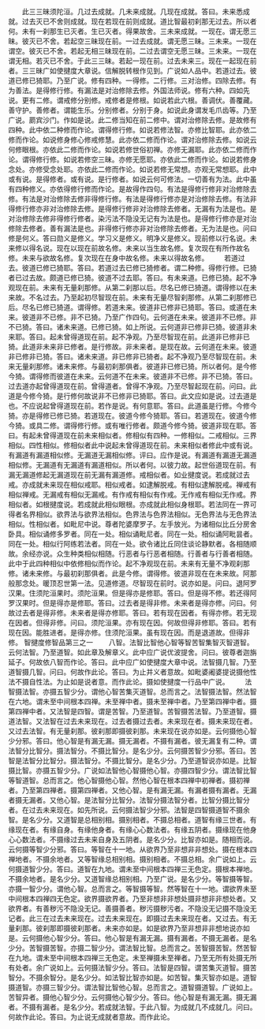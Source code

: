 <!-- { "loadSidebar": true } -->
　　此三三昧须陀洹。几过去成就。几未来成就。几现在成就。答曰。未来悉成就。过去灭已不舍则成就。现在若现在前则成就。道比智最初刹那无过去。所以者何。未有一刹那生已灭者。生已灭者。得果故舍。三未来成就。一现在。谓无愿三昧。彼灭已不舍。若起空三昧现在前。一过去成就。谓无愿三昧。三未来。一现在谓空。彼灭已不舍。若起无相三昧现在前。二过去谓空无愿三昧。三未来。一现在谓无相。若灭已不舍。于此三三昧。若起一现在前。过去未来三。现在一起现在前者。三三昧广如使揵度大章说。信解脱转根作见到。广说如人品中。若道过去。彼道已修已猗耶。乃至广说。修有四种。一得修。二行修。三对治修。四除去修。有为善法。是得修行修。有漏法是对治修除去修。外国法师说。修有六种。四如先说。更有二修。谓戒修分别修。戒修者是修根。如说若此六根。善调伏。善覆藏。善守护。善修者。谓能生乐。分别修者。分别于身。如说此身谓发毛爪齿等。乃至广说。罽宾沙门。作如是说。此二修当知在前二修中。谓对治修除去修。是故修有四种。此中依二种修而作论。谓得修行修。如说若修法智。亦修比智耶。此亦依二修而作论。如说修身修心修戒修慧。此亦依二修而作论。谓对治修除去修。如说云何修眼根。亦依此二修而作论。如说若修世俗初禅。亦修无漏耶。此亦依二修而作论。谓得修行修。如说若修空三昧。亦修无愿耶。亦依此二修而作论。如说若修身念处。亦修受念处耶。亦依此二修而作论。如说若修无常想。亦观无常想耶。此中或有说。是得修者。或有说。是行修者。如说云何可修法。一切善有为法。此中虽有四种修义。亦依得修行修而作论。是故得作四句。有法是得修行修非对治修除去修。有法是对治修除去修非得修行修。有法是得修行修亦是对治修除去修。有法非得修行修亦非对治修除去修。是得修行修非对治修除去修者。无漏有为法是也。是对治修除去修非得修行修者。染污法不隐没无记有为法是也。是得修行修亦是对治修除去修者。善有漏法是也。非得修行修亦非对治修除去修者。无为法是也。问曰修是何义。答曰勋义是修义。学习义是修义。明净义是修义。现前修以行名说。未来修以得名说。现在以现在前故名修。未来以当生故名修。复次现在有所作故名修。未来与欲故名修。复次现在在身中故名修。未来以得故名修。
　　若道过去。彼道已修已猗耶。答曰。若道过去已修已猗修者。谓二种修。得修行修。已猗者已过去故。颇道已修已猗。彼道不过去耶。答曰。有未来道。已修已猗。起不净观现在前。未来有无量刹那修。从第二刹那以后。尽名已修已猗道。谓得修以在未来故。不名过去。乃至起初尽智现在前。未来有无量尽智刹那修。从第二刹那修已后。尽名已修已猗道。谓得修。若道未来。彼道非已修非已猗耶。答曰。或道在未来。彼道非不已修。非不已猗。乃至广作四句。云何道在未来。彼道非不已修。非不已猗。答曰。诸未来道。已修已猗。如上所说。云何道非已修非已猗。彼道非未来耶。答曰。起未曾得道现在前。起不净观。乃至尽智现在前。此道非已修非已猗。此道非未来非已修者。是行修故。非未来者。是现在故。云何道在未来。彼道非已修非已猗。答曰。诸未来道。非已修非已猗者。起不净观乃至尽智现在前。未来无量刹那修。诸未来修。与最初刹那俱者。彼道非已修已猗。所以者何。是今修今猗。谓得修而彼道在未来。云何道不在未来。彼道非不已修。非不已猗。答曰。过去道亦起曾得道现在前。曾得道者。曾得不净观。乃至尽智起现在前。问曰。此道是今修今猗。是行修何故说非不已修非已猗耶。答曰。此文应如是说。过去道是也。不应说起曾得道现在前。若作是说。有何意耶。答曰。此道虽是行修。今修今猗。亦是得修已修已猗。若道现在。彼道今修今猗耶。答曰。若道现在。彼道今修今猗。或具二修。谓得修行修。或有唯行修者。颇道今修今猗。彼道非现在耶。答曰。有起未曾得道现在前未来相似者。修相似有四种。一修相似。二戒相似。三界相似。四性相似。修相似者此中说起未曾得道现在前。未来相似者修此中或有说。有漏道有漏道相似修。无漏道无漏相似修。评曰。应作是说。有漏道有漏道无漏道相似修。无漏道有无漏道有漏道相似。所以者何。以彼力故。起世俗道现在前。有漏无漏道修起无漏道现在前无漏有漏道修。戒相似者。如业揵度说。若成就过去戒。亦成就未来现在相似戒耶。相似戒者。如逮解脱戒。有相似逮解脱戒。禅戒有相似禅戒。无漏戒有相似无漏戒。有作戒有相似有作戒。无作戒有相似无作戒。界相似者。如根揵度说。若成就此相似眼根。亦成就此相似身根耶。若法同在一界可得者名界相似。欲界法与欲界法相似。色界法与色界法相似。无色界法与无色界法相似。性相似者。如毗尼中说。尊者陀婆摩罗子。左手放光。为诸相似比丘分房舍卧具。相似诵修多罗者。同在一处。相似诵毗尼者。同在一处。相似诵阿毗昙者。同在一处。相似行阿练若法者。同在一处。欲令诸比丘同住谈论静默者。各相随顺故。余经亦说。众生种类相似相随。行恶者与行恶者相随。行善者与行善者相随。此中于此四种相似中依修相似而作论。起不净观现在前。未来有无量不净观刹那修。诸未来修。与最初刹那俱者。此是今修。谓得修。彼道非现在在未来故。阿那般那念处。暖顶忍世第一法。见道修道。尽智现在前时。说亦如是。问曰。退阿罗汉果。住须陀洹果时。须陀洹果。但是得亦是修耶。答曰。但是得不修。若还得阿罗汉果时。但是得亦是修耶。答曰。过去者是得非修。未来者是得亦修。问曰。何故过去者是得非修。未来者是得亦修耶。答曰。若有现在因者。有得亦修。若无现在因者。但得非修。问曰。须陀洹果。亦有现在因。何故但得非修耶。答曰。若有现在因。能胜进者。是得亦修。住须陀洹果。虽有现在因。而是退道故。但得非修。
智揵度修智品第三之一
　　八智。法智比智他心智等智苦智集智灭智道智。云何法智。乃至道智。如此章及解章义。此中应广说优波提舍。问曰。彼尊者迦旃延子。何故依八智而作论。答曰。此中应广如使揵度大章中说。法智摄几智。乃至道智摄几智。问曰。何故作此论。答曰。为止并义者意故。如毗婆阇婆提说摄他性法不摄自性法。为止如是说者意。而作此论。摄如使揵度一行品中广说。
　　法智摄法智。亦摄五智少分。谓他心智苦集灭道智。总而言之。法智摄法智。然法智在六地。谓未至中间根本四禅。未至禅中者。摄未至禅中者。乃至第四禅中者。摄第四禅中者。又法智是四智。谓是苦智。乃至道智。苦智摄苦法智。乃至道智。摄道法智。又法智在过去未来现在。过去者摄过去者。未来现在者。摄未来现在者。又过去法智。有无量刹那。彼刹那即摄彼刹那。未来现在说亦如是。云何摄他心智少分邪。答曰。他心智是有漏无漏。摄无漏者。不摄有漏者。彼无漏复有二种。谓法智分比智分。摄法智分。不摄比智分。是名少分。云何摄苦智少分邪。答曰。苦智是法智分比智分。摄法智分。不摄比智分。是名少分。乃至道智说亦如是。比智摄比智。亦摄五智少分。广说如法智他心智摄他心智。亦摄四智少分。谓法智比智等智道智。总而言之。他心智摄他心智。然他心智在根本四禅中初禅者。摄初禅者。乃至第四禅者。摄第四禅者。又他心智。是有漏无漏。有漏者摄有漏者。无漏者摄无漏者。又他心智。是法智分比智分。法智分摄法智分者。比智分摄比智分者。在过去未来现在。如先所说。云何摄法智少分邪。法智是四智摄道智不摄余智。是名少分。又道智是总相别相。摄别相者。不摄总相者。道智有缘三世者。有缘现在者。有缘自身。有缘他身者。有缘心心数法者。有缘五阴者。摄缘现在他身心心数法者。不摄缘过去未来自身及五阴者。是名少分。比智亦如是。随相而说。云何摄等智少分邪。答曰。等智在十一地。从欲界乃至非想非非想处。摄在根本四禅地者。不摄余地者。又等智缘总相别相。摄别相者。不摄总相。余广说如上。云何摄道智少分。答曰。道智在九地。谓未至中间根本四禅三无色定。摄根本禅地。不摄余地者。是名少分。又道智缘总相别相。乃至广说。是名少分。等智摄等智。亦摄一智少分。谓他心智。总而言之。等智摄等智。然等智在十一地。谓欲界未至中间根本四禅四无色定。欲界摄欲界者。乃至非想非非想处摄非想非非想处者。又欲界者。有善秽污不隐没无记。善摄善者。秽污摄秽污者。不隐没无记摄不隐没无记者。此三在过去未来现在。过去未来现在。即摄过去未来现在者。又过去。有无量刹那。彼刹那即摄彼刹那者。未来亦如是。如是欲界乃至非想非非想地说亦如是。云何摄他心智少分。答曰。他心智是有漏无漏。摄有漏者。不摄无漏者。是名少分。苦智摄苦智。亦摄二智少分。谓法智比智。总而言之。苦智摄苦智。然苦智在九地。谓未至中间根本四禅三无色定。未至禅摄未至禅者。乃至无所有处摄无所有处者。余广说如上。云何摄法智少分。答曰。法智是四智。谓苦集灭道智。摄苦智分。不摄余智分。是名少分。如法智比智亦如是。如苦智。集灭智亦如是。道智摄道智。亦摄三智少分。谓法智比智他心智。总而言之。道智摄道智。广说如上。苦智异者。摄他心智少分。云何摄他心智少分。答曰。他心智是有漏无漏。摄无漏者。不摄有漏者。是名少分。若成就法智。于此八智。为成就几不成就几。问曰。何故作此论。答曰。为止说无成就者意故。而作此论。
